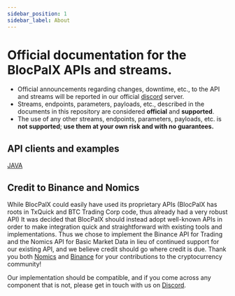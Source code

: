 ```yaml
---
sidebar_position: 1
sidebar_label: About
---
```


# Official documentation for the BlocPalX APIs and streams.
* Official announcements regarding changes, downtime, etc., to the API and streams will be reported in our official [discord](https://discord.gg/tvcTwPT9Bt) server.
* Streams, endpoints, parameters, payloads, etc., described in the documents in this repository are considered **official** and **supported**.
* The use of any other streams, endpoints, parameters, payloads, etc. is **not supported**; **use them at your own risk and with no guarantees.**


API clients and examples 
------------
[JAVA](https://gitlab.com/txquick/txquick-api-java-client)

## Credit to Binance and Nomics

While BlocPalX could easily have used its proprietary APIs (BlocPalX has roots in TxQuick and BTC Trading Corp code, thus already had a very robust
API) It was decided that BlocPalX should instead adopt well-known APIs in order to make integration quick and straightforward with existing
tools and implementations. Thus we chose to implement the Binance API for Trading and the Nomics API for Basic Market Data in lieu of continued
support for our existing API, and we believe credit should go where credit is due. Thank you both [Nomics](https://nomics.com/) and [Binance](https://binance.com) for your contributions to the cryptocurrency community!

Our implementation should be compatible, and if you come across any component that is not, please get in touch with us on [Discord](https://discord.gg/tvcTwPT9Bt).


